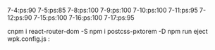 7-4:ps:90
7-5:ps:85
7-8:ps:100
7-9:ps:100
7-10:ps:100
7-11:ps:95
7-12:ps:90
7-15:ps:100
7-16:ps:100
7-17:ps:95

cnpm i react-router-dom -S
npm i postcss-pxtorem -D
npm run eject
wpk.config.js :   